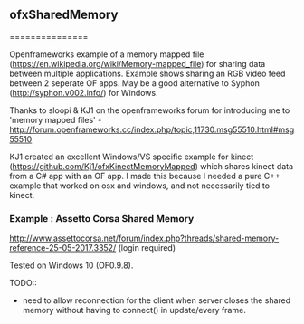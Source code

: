 ## ofxSharedMemory
===============

Openframeworks example of a memory mapped file (https://en.wikipedia.org/wiki/Memory-mapped_file) for sharing data between multiple applications. Example shows sharing an RGB video feed between 2 seperate OF apps. May be a good alternative to Syphon (http://syphon.v002.info/) for Windows.

 Thanks to sloopi & KJ1 on the openframeworks forum for introducing me to 'memory mapped files' - http://forum.openframeworks.cc/index.php/topic,11730.msg55510.html#msg55510
 
 KJ1 created an excellent Windows/VS specific example for kinect (https://github.com/Kj1/ofxKinectMemoryMapped) which shares kinect data from a C# app with an OF app. I made this because I needed a pure C++ example that worked on osx and windows, and not necessarily tied to kinect.
 
 ### Example : Assetto Corsa Shared Memory 
 http://www.assettocorsa.net/forum/index.php?threads/shared-memory-reference-25-05-2017.3352/ (login required)

 Tested on Windows 10 (OF0.9.8).
 
 TODO::
 - need to allow reconnection for the client when server closes the shared memory without having to connect() in update/every frame.
